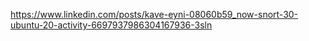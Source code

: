 https://www.linkedin.com/posts/kave-eyni-08060b59_now-snort-30-ubuntu-20-activity-6697937986304167936-3sln
